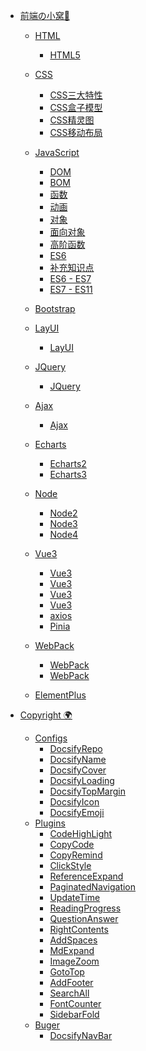 - [前端の小窝💎](/)
  - [HTML](web/HTML/HTML(一))
    - [HTML5](web/HTML/HTML5(二))

  - [CSS](web/CSS/CSS(一))
    - [CSS三大特性](web/CSS/CSS(二))
    - [CSS盒子模型](web/CSS/CSS(三))
    - [CSS精灵图](web/CSS/CSS(四))
    - [CSS移动布局](web/CSS/CSS(五))

  - [JavaScript](web/JavaScript/JavaScript(一))
    - [DOM](web/JavaScript/JavaScript(二)_DOM)
    - [BOM](web/JavaScript/JavaScript(三)_BOM)
    - [函数](web/JavaScript/JavaScript(四)_函数)
    - [动画](web/JavaScript/JavaScript(四))
    - [对象](web/JavaScript/JavaScript(五)_对象)
    - [面向对象](web/JavaScript/JS面向对象(六)_面向对象)
    - [高阶函数](web/JavaScript/JS面向对象(七)_高阶函数)
    - [ES6](web/JavaScript/JavaScript(九)_ES6)
    - [补充知识点](web/JavaScript/JavaScript(八)_补充知识点)
    - [ES6 - ES7](web/JavaScript/尚硅谷ES6)
    - [ES7 - ES11](web/JavaScript/尚硅谷ES6(二))
  - [Bootstrap](web/Bootstrap/Bootstrap(一))
  - [LayUI](web/LayUI/LayUI)
    - [LayUI](web/LayUI/LayUI(二))
  - [JQuery](web/JQuery/jQuery)
    - [JQuery](web/JQuery/jQuery(二))
  - [Ajax](web/AJAX/黑马Ajax)
    - [Ajax](web/AJAX/黑马Ajax(二))
  - [Echarts](web/Echarts/Echarts)
    - [Echarts2](web/Echarts/Echarts(二))
    - [Echarts3](web/Echarts/Echarts(三))
  - [Node](web/Node/01_尚硅谷Node)
    - [Node2](web/Node/02_尚硅谷Node)
    - [Node3](web/Node/03_尚硅谷Mongodb)
    - [Node4](web/Node/04_尚硅谷Node)
  - [Vue3](web/Vue3/Vue3(一))
    - [Vue3](web/Vue3/Vue3(二))
    - [Vue3](web/Vue3/Vue3(三))
    - [Vue3](web/Vue3/Vue3(四))
    - [Vue3](web/Vue3/Vue3(五))
    - [axios](web/Vue3/axios(一))
    - [Pinia](web/Vue3/Pinia(一))
  - [WebPack](web/WebPack/01_尚硅谷WebPack5)
    - [WebPack](web/WebPack/02_尚硅谷WebPack5)
    - [WebPack](web/WebPack/03_尚硅谷WebPack5)
  - [ElementPlus](web/ElementPlus/01_Element%20Plus.md)
  
- [Copyright 🌍]()
  - [Configs](/config/README.md)
    - [DocsifyRepo](/config/DocsifyRepo.md)
    - [DocsifyName](/config/DocsifyName.md)
    - [DocsifyCover](/config/DocsifyCover.md)
    - [DocsifyLoading](/config/DocsifyLoading.md)
    - [DocsifyTopMargin](/config/DocsifyTopMargin.md)
    - [DocsifyIcon](/config/DocsifyIcon.md)
    - [DocsifyEmoji](/config/DocsifyEmoji.md)
  - [Plugins](./plugins/README.md)
    - [CodeHighLight](/plugins/CodeHighLight.md)
    - [CopyCode](/plugins/CopyCode.md)
    - [CopyRemind](/plugins/CopyRemind.md)
    - [ClickStyle](/plugins/ClickStyle.md)
    - [ReferenceExpand](/plugins/ReferenceExpand.md)
    - [PaginatedNavigation](/plugins/PaginatedNavigation.md)
    - [UpdateTime](/plugins/UpdateTime.md)
    - [ReadingProgress](/plugins/ReadingProgress.md)
    - [QuestionAnswer](/plugins/QuestionAnswer.md)
    - [RightContents](/plugins/RightContents.md)
    - [AddSpaces](/plugins/AddSpaces.md)
    - [MdExpand](/plugins/MdExpand.md)
    - [ImageZoom](/plugins/ImageZoom.md)
    - [GotoTop](/plugins/GotoTop.md)
    - [AddFooter](/plugins/AddFooter.md)
    - [SearchAll](/plugins/SearchAll.md)
    - [FontCounter](/plugins/FontCounter.md)
    - [SidebarFold](/plugins/SidebarFold.md)
  - [Buger](/Buger/README.md)
    - [DocsifyNavBar](/Buger/DocsifyNavBar.md)
